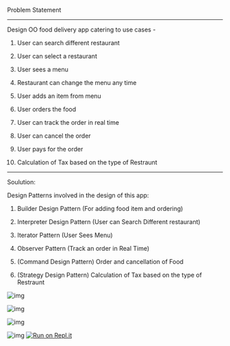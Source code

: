 Problem Statement
____________________________

Design OO food delivery app catering to use cases - 

1) User can search different restaurant
 
2) User can select a restaurant 

3) User sees a menu 

4) Restaurant can change the menu any time 

5) User adds an item from menu 

6) User orders the food 

7) User can track the order in real time 

8) User can cancel the order 
	
9) User pays for the order

10) Calculation of Tax based on the type of Restraunt


______________________________________

Soulution:

Design Patterns involved in the design of this app:


1) Builder Design Pattern (For adding food item and ordering)

2) Interpreter Design Pattern (User can Search Different restaurant)

3) Iterator Pattern (User Sees Menu)

4) Observer Pattern (Track an order in Real Time)


5) (Command Design Pattern) Order and cancellation of Food

6) (Strategy Design Pattern) Calculation of Tax based on the type of Restraunt


![img](https://github.com/gmershad/FoodDeliveryApp/blob/master/7.png)

![img](https://github.com/gmershad/FoodDeliveryApp/blob/master/Group%20by%20ProjectGraph.png)

![img](https://github.com/gmershad/FoodDeliveryApp/blob/master/Dependencies%20Graph1.png)

![img](https://github.com/gmershad/FoodDeliveryApp/blob/master/Aggregation%20Dependencies%20Graph.png)
[![Run on Repl.it](https://repl.it/badge/github/gmershad/FoodDeliveryApp)](https://repl.it/github/gmershad/FoodDeliveryApp)